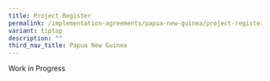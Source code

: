 ```yaml
---
title: Project Register
permalink: /implementation-agreements/papua-new-guinea/project-register/
variant: tiptap
description: ""
third_nav_title: Papua New Guinea
---
```

<p>Work in Progress</p>